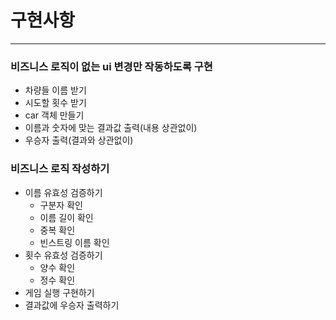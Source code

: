 구현사항
======
<hr/>

### 비즈니스 로직이 없는 ui 변경만 작동하도록 구현

- 차량들 이름 받기
- 시도할 횟수 받기
- car 객체 만들기
- 이름과 숫자에 맞는 결과값 출력(내용 상관없이)
- 우승자 출력(결과와 상관없이)

### 비즈니스 로직 작성하기

- 이름 유효성 검증하기
  - 구분자 확인
  - 이름 길이 확인
  - 중복 확인
  - 빈스트링 이름 확인
- 횟수 유효성 검증하기
  - 양수 확인
  - 정수 확인
- 게임 실행 구현하기
- 결과값에 우승자 출력하기